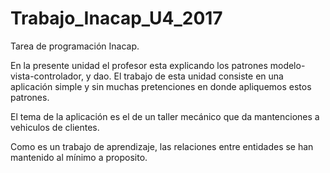 # Trabajo_Inacap_U4_2017
Tarea de programación Inacap.

En la presente unidad el profesor esta explicando los patrones modelo-vista-controlador, y dao.
El trabajo de esta unidad consiste en una aplicación simple y  sin muchas pretenciones en donde apliquemos estos patrones.

El tema de la aplicación es el de un taller mecánico que da mantenciones a vehiculos de clientes.

Como es un trabajo de aprendizaje, las relaciones entre entidades se han mantenido al mínimo a proposito.
